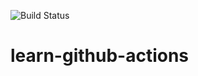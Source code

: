![Build Status](https://github.com/timazet/learn-github-actions/workflows/learn-github-actions/badge.svg)
# learn-github-actions
